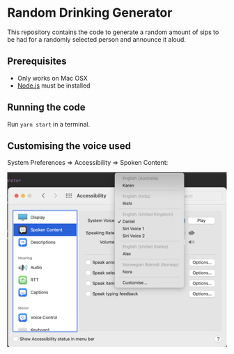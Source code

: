 
# Random Drinking Generator

This repository contains the code to generate a random amount of sips to be had for a randomly
selected person and announce it aloud.

## Prerequisites

- Only works on Mac OSX
- [Node.js](https://nodejs.org/en/#home-downloadhead) must be installed

## Running the code

Run `yarn start` in a terminal.

## Customising the voice used

System Preferences => Accessibility => Spoken Content:

![Voice change](voice.png)